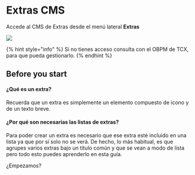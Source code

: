 # Extras CMS

Accede al CMS de Extras desde el menú lateral **Extras**

![](.gitbook/assets/Menu\_Extras.png)

{% hint style="info" %}
Si no tienes acceso consulta con el OBPM de TCX, para que pueda gestionarlo.
{% endhint %}

## Before you start

#### ¿Qué es un extra?

Recuerda que un extra es simplemente un elemento compuesto de icono y de un texto breve.&#x20;

#### ¿Por qué son necesarias las listas de extras?

Para poder crear un extra es necesario que ese extra esté incluido en una lista ya que por sí solo no se verá. De hecho, lo más habitual, es que agrupes varios extras bajo un título común y que se vean a modo de lista pero todo esto puedes aprenderlo en esta guía.

¿Empezamos?
